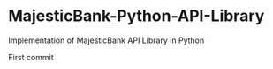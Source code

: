 # MajesticBank-Python-API-Library
Implementation of MajesticBank API Library in Python

First commit
